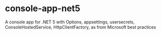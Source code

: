 # console-app-net5
A console app for .NET 5 with Options, appsettings, usersecrets, ConsoleHostedService, HttpClientFactory, as from Microsoft best practices
